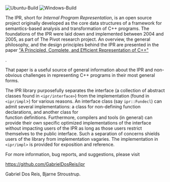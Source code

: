 ![Ubuntu-Build](https://github.com/GabrielDosReis/ipr/workflows/Ubuntu-Build/badge.svg)
![Windows-Build](https://github.com/GabrielDosReis/ipr/workflows/Windows-Build/badge.svg)


The IPR, short for *Internal Program Representation*, is an open source
project originally developed as the core data structures of a framework
for semantics-based analysis and transformation of C++ programs.  The
foundations of the IPR were laid down and implemented between 2004 and
2005, as part of The Pivot research project.  An overview, the
general philosophy, and the design principles behind the IPR are
presented in the paper ["A Principled, Complete, and Efficient
Representation of C++"](http://www.stroustrup.com/macis09.pdf) 
<!-- Restore when axiomatic is up ["A Principled, Complete, and Efficient
Representation of C++"](http://www.axiomatics.org/~gdr/ipr/mcs.pdf)-->.
That paper is a useful source of general information about the IPR
and non-obvious challenges in representing C++ programs in their most
general forms.

The IPR library purposefully separates the interface (a collection of abstract 
classes found in `<ipr/interface>`) from the implementation (found in `<ipr/impl`>)
for various reasons.  An interface class (say `ipr::Fundecl`) can admit several 
implementations: a class for non-defining function declarations, and another class for  
function definitions.  Furthermore, compilers and tools (in general) can provide their own
specific optimized implementations of the interface without impacting users of the
IPR as long as those users restrict themselves to the public interface.  Such a
separation of concerns shields users of the library from implementation vagaries.
The implementation in `<ipr/impl>` is provided for exposition and reference.

For more information, bug reports, and suggestions, please visit

   https://github.com/GabrielDosReis/ipr

Gabriel Dos Reis, Bjarne Stroustrup.


